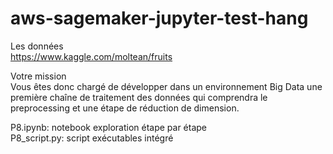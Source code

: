 # aws-sagemaker-jupyter-test-hang
Les données<br>
https://www.kaggle.com/moltean/fruits

Votre mission<br>
Vous êtes donc chargé de développer dans un environnement Big Data une première chaîne de traitement des données qui comprendra le preprocessing et une étape de réduction de dimension.

P8.ipynb: notebook exploration étape par étape<br>
P8_script.py: script exécutables intégré


